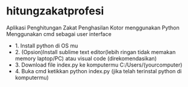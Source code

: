 # hitungzakatprofesi
Aplikasi Penghitungan Zakat Penghasilan Kotor menggunakan Python
<br />
Menggunakan cmd sebagai user interface
<ul>
<li>1. Install python di OS mu</li>
<li>2. (Opsion)Install sublime text editor(lebih ringan tidak memakan memory laptop/PC) atau visual code (direkomendasikan)</li>
<li>3. Download file index.py ke komputermu C:/Users/(yourcomputer)</li>
<li>4. Buka cmd ketikkan python index.py (jika telah terinstal python di komputermu) </li>
</ul>
